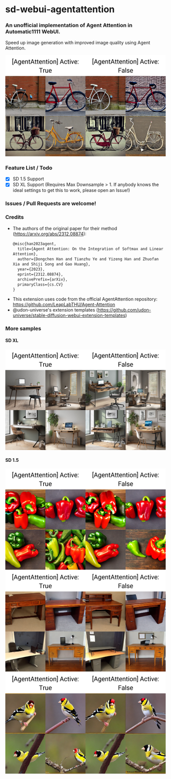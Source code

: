# sd-webui-agentattention
### An unofficial implementation of Agent Attention in Automatic1111 WebUI.
Speed up image generation with improved image quality using Agent Attention. 

![image](samples/xyz_grid-2419-1-bicycle.png)

### Feature List / Todo
- [x] SD 1.5 Support
- [x] SD XL Support (Requires Max Downsample > 1. If anybody knows the ideal settings to get this to work, please open an Issue!)

### Issues / Pull Requests are welcome!

### Credits
- The authors of the original paper for their method (https://arxiv.org/abs/2312.08874):
	```
	@misc{han2023agent,
      title={Agent Attention: On the Integration of Softmax and Linear Attention}, 
      author={Dongchen Han and Tianzhu Ye and Yizeng Han and Zhuofan Xia and Shiji Song and Gao Huang},
      year={2023},
      eprint={2312.08874},
      archivePrefix={arXiv},
      primaryClass={cs.CV}
	}
	```
- This extension uses code from the official AgentAttention repository: https://github.com/LeapLabTHU/Agent-Attention
- @udon-universe's extension templates (https://github.com/udon-universe/stable-diffusion-webui-extension-templates)

### More samples 
#### SD XL
![image](samples/xyz_grid-2428-1-desk.jpg)
#### SD 1.5
![image](samples/xyz_grid-2418-1-bell%20pepper.png)
![image](samples/xyz_grid-2415-1-desk.png)
![image](samples/xyz_grid-2417-1-goldfinch,%20Carduelis%20carduelis.png)
